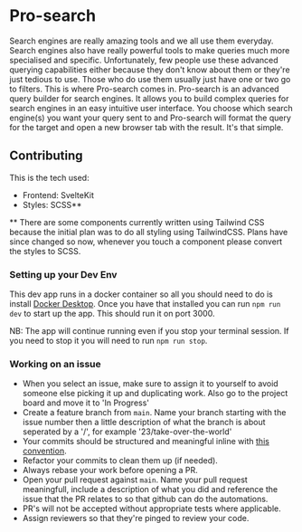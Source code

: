 # Pro-search

Search engines are really amazing tools and we all use them everyday. Search engines also have really powerful tools to make queries much more specialised and specific. Unfortunately, few people use these advanced querying capabilities either because they don't know about them or they're just tedious to use. Those who do use them usually just have one or two go to filters. This is where Pro-search comes in. Pro-search is an advanced query builder for search engines. It allows you to build complex queries for search engines in an easy intuitive user interface. You choose which search engine(s) you want your query sent to and Pro-search will format the query for the target and open a new browser tab with the result. It's that simple.

## Contributing

This is the tech used:

- Frontend: SvelteKit
- Styles: SCSS**

** There are some components currently written using Tailwind CSS because the initial plan was to do all styling using TailwindCSS. Plans have since changed so now, whenever you touch a component please convert the styles to SCSS.

### Setting up your Dev Env

This dev app runs in a docker container so all you should need to do is install [Docker Desktop](https://www.docker.com/products/docker-desktop 'Download Docker Desktop'). Once you have that installed you can run `npm run dev` to start up the app. This should run it on port 3000.

NB: The app will continue running even if you stop your terminal session. If you need to stop it you will need to run `npm run stop`.

### Working on an issue

- When you select an issue, make sure to assign it to yourself to avoid someone else picking it up and duplicating work. Also go to the project board and move it to 'In Progress'
- Create a feature branch from `main`. Name your branch starting with the issue number then a little description of what the branch is about seperated by a '/', for example '23/take-over-the-world'
- Your commits should be structured and meaningful inline with [this convention](https://dev.to/bhekanik/supercharge-your-git-history-with-better-commit-messages-32fk).
- Refactor your commits to clean them up (if needed).
- Always rebase your work before opening a PR.
- Open your pull request against `main`. Name your pull request meaningfull, include a description of what you did and reference the issue that the PR relates to so that github can do the automations.
- PR's will not be accepted without appropriate tests where applicable.
- Assign reviewers so that they're pinged to review your code.
